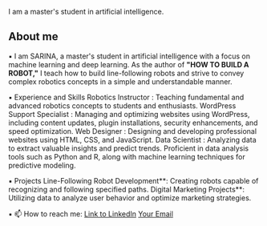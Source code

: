 

I am a master's student in artificial intelligence.

<h2>About me</h2>

▪️ I am SARINA, a master's student in artificial intelligence with a focus on machine learning and deep learning. As the author of **"HOW TO BUILD A ROBOT,"** I teach how to          build line-following robots and strive to convey complex robotics concepts in a simple and understandable manner.
 
▪️ Experience and Skills
   Robotics Instructor : Teaching fundamental and advanced robotics concepts to students and enthusiasts.
   WordPress Support Specialist : Managing and optimizing websites using WordPress, including content updates, plugin installations, security enhancements, and speed optimization.
   Web Designer : Designing and developing professional websites using HTML, CSS, and JavaScript.
   Data Scientist : Analyzing data to extract valuable insights and predict trends. Proficient in data analysis tools such as Python and R, along with machine learning techniques     for predictive modeling.

▪️ Projects
   Line-Following Robot Development**: Creating robots capable of recognizing and following specified paths.
   Digital Marketing Projects**: Utilizing data to analyze user behavior and optimize marketing strategies.

▪️ 📫 How to reach me:
 [Link to LinkedIn]([https://www.linkedin.com/in/sarinakasaiyan](https://www.linkedin.com/in/sarina-kasaiyan/))
 [Your Email](sarinakasaiyan.email@example.com)





